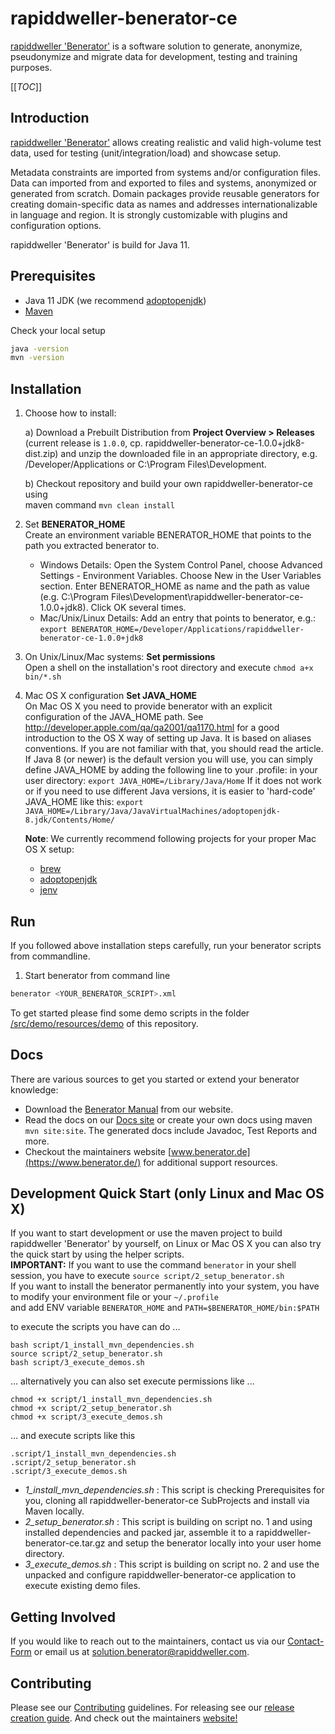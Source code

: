 # rapiddweller-benerator-ce

[rapiddweller 'Benerator'](https://www.benerator.de) is a software solution to 
generate, anonymize, pseudonymize and migrate data for
development, testing and training purposes.

[[_TOC_]]

## Introduction

[rapiddweller 'Benerator'](https://www.benerator.de) allows creating realistic and valid 
high-volume test data, used for testing (unit/integration/load) and showcase setup.

Metadata constraints are imported from systems and/or configuration files. Data can imported from
and exported to files and systems, anonymized or generated from scratch. Domain packages provide
reusable generators for creating domain-specific data as names and addresses internationalizable
in language and region. It is strongly customizable with plugins and configuration options.

rapiddweller 'Benerator' is build for Java 11.

## Prerequisites

- Java 11 JDK (we recommend [adoptopenjdk](https://adoptopenjdk.net/))
- [Maven](https://maven.apache.org/)

Check your local setup
```bash
java -version
mvn -version 
```

## Installation

1. Choose how to install:  
    
    a) Download a Prebuilt Distribution from **Project Overview > Releases**   
    (current release is `1.0.0`, cp. rapiddweller-benerator-ce-1.0.0+jdk8-dist.zip) 
    and unzip the downloaded file in an appropriate directory, 
    e.g. /Developer/Applications or C:\Program Files\Development.
    
    b) Checkout repository and build your own rapiddweller-benerator-ce using   
    maven command `mvn clean install`
    
    
2. Set **BENERATOR_HOME**  
   Create an environment variable BENERATOR_HOME that points to the path you extracted benerator to.
   
    - Windows Details: Open the System Control Panel, choose Advanced Settings - Environment Variables. 
      Choose New in the User Variables section. Enter BENERATOR_HOME as name and the path as value 
      (e.g. C:\Program Files\Development\rapiddweller-benerator-ce-1.0.0+jdk8). Click OK several times.
    - Mac/Unix/Linux Details: Add an entry that points to benerator, 
      e.g.: `export BENERATOR_HOME=/Developer/Applications/rapiddweller-benerator-ce-1.0.0+jdk8`


3. On Unix/Linux/Mac systems: **Set permissions**   
   Open a shell on the installation's root directory and execute
    `chmod a+x bin/*.sh`  
   

4. Mac OS X configuration **Set JAVA_HOME**  
   On Mac OS X you need to provide benerator with an explicit configuration of the JAVA_HOME path. 
   See http://developer.apple.com/qa/qa2001/qa1170.html for a good introduction to the OS X way of setting up Java. 
   It is based on aliases conventions. If you are not familiar with that, you should read the article. 
   If Java 8 (or newer) is the default version you will use, you can simply define JAVA_HOME by adding the 
   following line to your .profile: in your user directory:
   `export JAVA_HOME=/Library/Java/Home`
   If it does not work or if you need to use different Java versions, it is easier to 'hard-code' 
   JAVA_HOME like this:
   `export  JAVA_HOME=/Library/Java/JavaVirtualMachines/adoptopenjdk-8.jdk/Contents/Home/`
   
    **Note**: We currently recommend following projects for your proper Mac OS X setup:         
    -  [brew](https://brew.sh/)
    -  [adoptopenjdk](https://adoptopenjdk.net/)
    -  [jenv](https://www.jenv.be/)
   
## Run

If you followed above installation steps carefully, run your benerator scripts from commandline.

1. Start benerator from command line
```bash
benerator <YOUR_BENERATOR_SCRIPT>.xml
```

To get started please find some demo scripts in the folder 
[/src/demo/resources/demo](/src/demo/resources/demo) of this repository.

## Docs

There are various sources to get you started or extend your benerator knowledge:
- Download the [Benerator Manual](https://www.benerator.de/ce/1.0.0/rapiddweller-benerator-ce-manual-1.0.0.pdf) 
  from our website.
- Read the docs on our [Docs site](https://www.benerator.de/ce/1.0.0/doc/) or 
  create your own docs using maven `mvn site:site`. 
  The generated docs include Javadoc, Test Reports and more.
- Checkout the maintainers website [www.benerator.de](https://www.benerator.de/) for additional support resources.  

## Development Quick Start (only Linux and Mac OS X)
If you want to start development or use the maven project to build rapiddweller 'Benerator' by yourself,
on Linux or Mac OS X you can also try the quick start by using the helper scripts.  
**IMPORTANT:** If you want to use the command `benerator` in your shell session, you have to execute `source script/2_setup_benerator.sh`  
If you want to install the benerator permanently into your system, you have to modify your environment file or your `~/.profile`   
and add ENV variable `BENERATOR_HOME` and `PATH=$BENERATOR_HOME/bin:$PATH`

to execute the scripts you have can do ...

`bash script/1_install_mvn_dependencies.sh`  
`source script/2_setup_benerator.sh`  
`bash script/3_execute_demos.sh`

... alternatively you can also set execute permissions like ...

`chmod +x script/1_install_mvn_dependencies.sh`  
`chmod +x script/2_setup_benerator.sh`  
`chmod +x script/3_execute_demos.sh`

... and execute scripts like this

`.script/1_install_mvn_dependencies.sh`  
`.script/2_setup_benerator.sh`  
`.script/3_execute_demos.sh`


- _1_install_mvn_dependencies.sh_ : This script is checking Prerequisites for you, cloning all rapiddweller-benerator-ce SubProjects and install via Maven locally.
- _2_setup_benerator.sh_ : This script is building on script no. 1 and using installed dependencies and packed jar, assemble it to a rapiddweller-benerator-ce.tar.gz and setup the benerator locally into your user home directory.
- _3_execute_demos.sh_ : This script is building on script no. 2 and use the unpacked and configure rapiddweller-benerator-ce application to execute existing demo files.

## Getting Involved

If you would like to reach out to the maintainers, contact us via our 
[Contact-Form](https://www.benerator.de/contact-us) or email us at 
[solution.benerator@rapiddweller.com](mailto://solution.benerator@rapiddweller.com).


## Contributing

Please see our [Contributing](CONTRIBUTING.md) guidelines. 
For releasing see our [release creation guide](RELEASE.md). 
And check out the maintainers [website!](https://rapiddweller.com)
